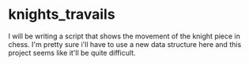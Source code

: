 # knights_travails

I will be writing a script that shows the movement of the knight piece in chess.  I'm pretty sure i'll have to use a new data structure here and this project seems like it'll be quite difficult.  

